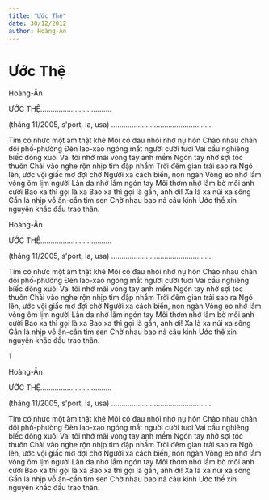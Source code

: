 ```yaml
---
title: "Ước Thệ"
date: 30/12/2012
author: Hoàng-Ân
---
```


# Ước Thệ

Hoàng-Ân


ƯỚC THỆ...................................

(tháng 11/2005, s'port, la, usa)
..................................................

Tim có nhức một âm thật khẽ
Môi có đau nhói nhớ nụ hôn
Chào nhau chân dõi phố-phường
Đèn lao-xao ngóng mắt người cười tươi
Vai cầu nghiêng biếc dòng xuôi
Vai tôi nhớ mãi vòng tay anh mềm
Ngón tay nhớ sợi tóc thuôn
Chải vào nghe rộn nhịp tim đập nhầm
Trời đêm giàn trải sao ra
Ngó lên, ước vội giấc mơ đợi chờ
Người xa cách biển, non ngàn
Vòng eo nhớ lắm vòng ôm lịm người
Làn da nhớ lắm ngón tay
Môi thơm nhớ lắm bờ môi anh cười
Bao xa thì gọi là xa
Bao xa thì gọi là gần, anh ơi!
Xa là xa núi xa sông
Gần là nhịp vỗ ân-cần tim sen
Chờ nhau bao nả câu kinh
Ước thề xin nguyện khắc đầu trao thân.

Hoàng-Ân


ƯỚC THỆ...................................

(tháng 11/2005, s'port, la, usa)
..................................................

Tim có nhức một âm thật khẽ
Môi có đau nhói nhớ nụ hôn
Chào nhau chân dõi phố-phường
Đèn lao-xao ngóng mắt người cười tươi
Vai cầu nghiêng biếc dòng xuôi
Vai tôi nhớ mãi vòng tay anh mềm
Ngón tay nhớ sợi tóc thuôn
Chải vào nghe rộn nhịp tim đập nhầm
Trời đêm giàn trải sao ra
Ngó lên, ước vội giấc mơ đợi chờ
Người xa cách biển, non ngàn
Vòng eo nhớ lắm vòng ôm lịm người
Làn da nhớ lắm ngón tay
Môi thơm nhớ lắm bờ môi anh cười
Bao xa thì gọi là xa
Bao xa thì gọi là gần, anh ơi!
Xa là xa núi xa sông
Gần là nhịp vỗ ân-cần tim sen
Chờ nhau bao nả câu kinh
Ước thề xin nguyện khắc đầu trao thân.

1


Hoàng-Ân


ƯỚC THỆ...................................

(tháng 11/2005, s'port, la, usa)
..................................................

Tim có nhức một âm thật khẽ
Môi có đau nhói nhớ nụ hôn
Chào nhau chân dõi phố-phường
Đèn lao-xao ngóng mắt người cười tươi
Vai cầu nghiêng biếc dòng xuôi
Vai tôi nhớ mãi vòng tay anh mềm
Ngón tay nhớ sợi tóc thuôn
Chải vào nghe rộn nhịp tim đập nhầm
Trời đêm giàn trải sao ra
Ngó lên, ước vội giấc mơ đợi chờ
Người xa cách biển, non ngàn
Vòng eo nhớ lắm vòng ôm lịm người
Làn da nhớ lắm ngón tay
Môi thơm nhớ lắm bờ môi anh cười
Bao xa thì gọi là xa
Bao xa thì gọi là gần, anh ơi!
Xa là xa núi xa sông
Gần là nhịp vỗ ân-cần tim sen
Chờ nhau bao nả câu kinh
Ước thề xin nguyện khắc đầu trao thân.
